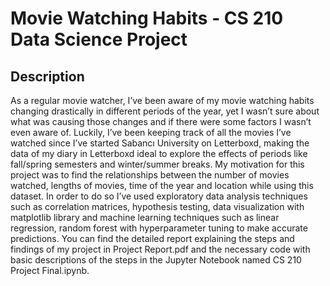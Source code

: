 # Movie Watching Habits - CS 210 Data Science Project 
## Description
As a regular movie watcher, I’ve been aware of my movie watching habits changing drastically in different periods of the year, yet I wasn’t sure about what was causing those changes and if there were some factors I wasn’t even aware of. Luckily, I’ve been keeping track of all the movies I’ve watched since I’ve started Sabancı University on Letterboxd, making the data of my diary in Letterboxd ideal to explore the effects of periods like fall/spring semesters and winter/summer breaks. My motivation for this project was to find the relationships between the number of movies watched, lengths of movies, time of the year and location while using this dataset. In order to do so I’ve used exploratory data analysis techniques such as correlation matrices, hypothesis testing, data visualization with matplotlib library and machine learning techniques such as linear regression, random forest with hyperparameter tuning to make accurate predictions. You can find the detailed report explaining the steps and findings of my project in Project Report.pdf and the necessary code with basic descriptions of the steps in the Jupyter Notebook named CS 210 Project Final.ipynb.
